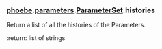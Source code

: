 ### [phoebe](phoebe.md).[parameters](phoebe.parameters.md).[ParameterSet](phoebe.parameters.ParameterSet.md).histories



Return a list of all the histories of the Parameters.

:return: list of strings

